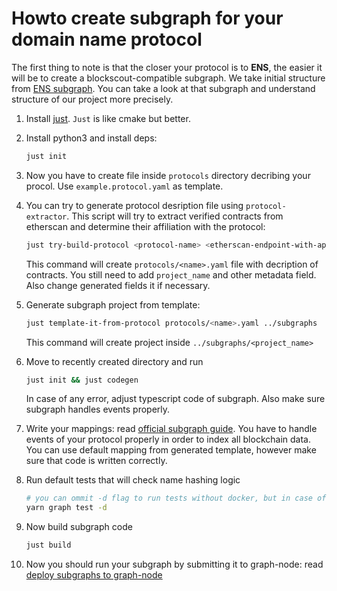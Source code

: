 
# Howto create subgraph for your domain name protocol

The first thing to note is that the closer your protocol is to **ENS**, the easier it will be to create a blockscout-compatible subgraph.
We take initial structure from [ENS subgraph](https://github.com/ensdomains/ens-subgraph).
You can take a look at that subgraph and understand structure of our project more precisely.

1. Install [just](https://github.com/casey/just). `Just` is like cmake but better.

1. Install python3 and install deps:
  
    ```bash
    just init
    ```

1. Now you have to create file inside `protocols` directory decribing your procol. Use `example.protocol.yaml` as template.

1. You can try to generate protocol desription file using `protocol-extractor`. This script will try to extract verified contracts from etherscan and determine their affiliation with the protocol:

    ```bash
    just try-build-protocol <protocol-name> <etherscan-endpoint-with-api-key> <addresses-of-contracts-comma-separated>
    ```

    This command will create `protocols/<name>.yaml` file with decription of contracts. You still need to add `project_name` and other metadata field. Also change generated fields it if necessary.

1. Generate subgraph project from template:

    ```bash
    just template-it-from-protocol protocols/<name>.yaml ../subgraphs
    ```

    This command will create project inside `../subgraphs/<project_name>`

1. Move to recently created directory and run

    ```bash
    just init && just codegen
    ```

    In case of any error, adjust typescript code of subgraph. Also make sure subgraph handles events properly.

1. Write your mappings: read [official subgraph guide](https://thegraph.com/docs/en/developing/creating-a-subgraph/#writing-mappings). You have to handle events of your protocol properly in order to index all blockchain data. You can use default mapping from generated template, however make sure that code is written correctly.

1. Run default tests that will check name hashing logic

    ```bash
    # you can ommit -d flag to run tests without docker, but in case of MacOS we suggest you to use docker
    yarn graph test -d
    ```

1. Now build subgraph code
  
    ```bash
    just build
    ```

1. Now you should run your subgraph by submitting it to graph-node: read [deploy subgraphs to graph-node](../subgraphs/README.md#deploy-subgraph-to-graph-node)
